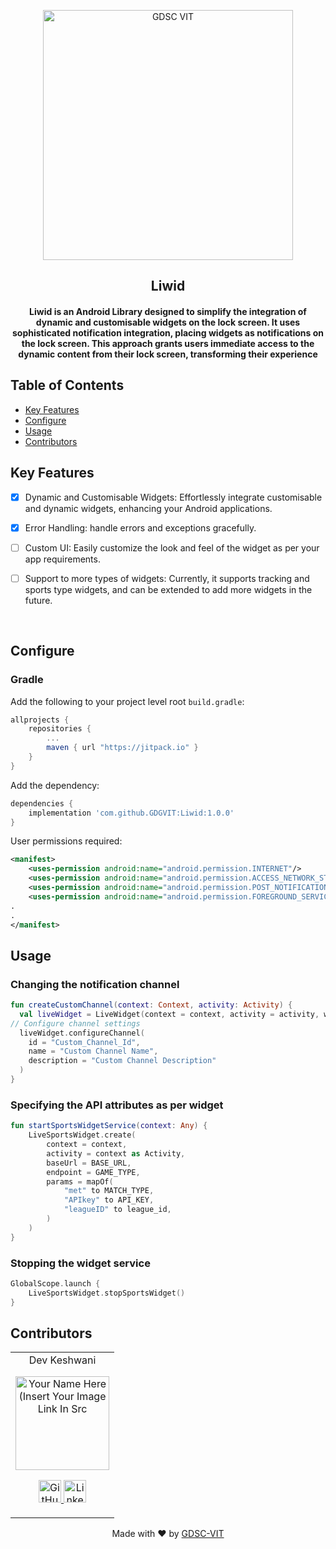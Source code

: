 <p align="center">
<a href="https://dscvit.com">
	<img width="400" src="https://user-images.githubusercontent.com/56252312/159312411-58410727-3933-4224-b43e-4e9b627838a3.png#gh-light-mode-only" alt="GDSC VIT"/>
</a>
	<h2 align="center">Liwid</h2>
	<h4 align="center">Liwid is an Android Library designed to simplify the integration of dynamic and customisable widgets on the lock screen. 
It uses sophisticated notification integration, placing widgets as notifications on the lock screen. 
This approach grants users immediate access to the dynamic content from their lock screen, transforming their experience
</h4>

## Table of Contents
- [Key Features](#key-features)
- [Configure](#configure)
- [Usage](#usage)
- [Contributors](#contributors)

## Key Features
- [x] Dynamic and Customisable Widgets: Effortlessly integrate customisable and dynamic widgets, enhancing your Android applications.
- [x] Error Handling: handle errors and exceptions gracefully.
- [ ] Custom UI: Easily customize the look and feel of the widget as per your app requirements.
- [ ] Support to more types of widgets: Currently, it supports tracking and sports type widgets, and can be extended to add more widgets in the future.

  <br>

## Configure
### Gradle
Add the following to your project level root `build.gradle`:
```gradle
allprojects {
    repositories {
        ...
        maven { url "https://jitpack.io" }
    }
}
```
Add the dependency:
```gradle
dependencies {
    implementation 'com.github.GDGVIT:Liwid:1.0.0'
}
```

User permissions required:
```xml
<manifest>
    <uses-permission android:name="android.permission.INTERNET"/>
    <uses-permission android:name="android.permission.ACCESS_NETWORK_STATE" />
    <uses-permission android:name="android.permission.POST_NOTIFICATIONS"/>
    <uses-permission android:name="android.permission.FOREGROUND_SERVICE"/>
.
.
</manifest>
```

## Usage
### Changing the notification channel
```kotlin
fun createCustomChannel(context: Context, activity: Activity) {
  val liveWidget = LiveWidget(context = context, activity = activity, widgetType = LiveWidget.WidgetType.SPORTS)
// Configure channel settings
  liveWidget.configureChannel(
    id = "Custom_Channel_Id",
    name = "Custom Channel Name",
    description = "Custom Channel Description"
  )
}
```

### Specifying the API attributes as per widget
```kotlin
fun startSportsWidgetService(context: Any) {
    LiveSportsWidget.create(
        context = context,
        activity = context as Activity,
        baseUrl = BASE_URL,
        endpoint = GAME_TYPE,
        params = mapOf(
            "met" to MATCH_TYPE,
            "APIkey" to API_KEY,
            "leagueID" to league_id,
        )
    )
}
```

### Stopping the widget service
```kotlin
GlobalScope.launch {
    LiveSportsWidget.stopSportsWidget()
}
```

## Contributors
<table>
	<tr align="center">
		<td>
		Dev Keshwani
		<p align="center">
			<img src = "https://avatars.githubusercontent.com/u/84137299?s=400&u=706239e377f631a79fc68c59c73370c9503d6b44&v=4" width="150" height="150" alt="Your Name Here (Insert Your Image Link In Src">
		</p>
			<p align="center">
				<a href = "https://github.com/dk-a-dev">
					<img src = "http://www.iconninja.com/files/241/825/211/round-collaboration-social-github-code-circle-network-icon.svg" width="36" height = "36" alt="GitHub"/>
				</a>
				<a href = "https://www.linkedin.com/in/dev-keshwani-38958a21a/">
					<img src = "http://www.iconninja.com/files/863/607/751/network-linkedin-social-connection-circular-circle-media-icon.svg" width="36" height="36" alt="LinkedIn"/>
				</a>
			</p>
		</td>
	</tr>
</table>

<p align="center">
	Made with ❤ by <a href="https://dscvit.com">GDSC-VIT</a>
</p>
